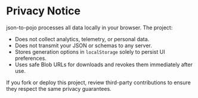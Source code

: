 # Privacy Notice

json-to-pojo processes all data locally in your browser. The project:

- Does not collect analytics, telemetry, or personal data.
- Does not transmit your JSON or schemas to any server.
- Stores generation options in `localStorage` solely to persist UI preferences.
- Uses safe Blob URLs for downloads and revokes them immediately after use.

If you fork or deploy this project, review third-party contributions to ensure they respect the same privacy guarantees.
